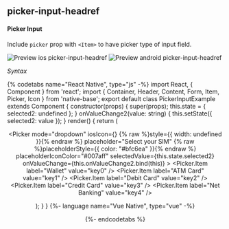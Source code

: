 ## picker-input-headref
#### Picker Input

Include `picker` prop with `<Item>` to have picker type of input field.


![Preview ios picker-input-headref](https://github.com/GeekyAnts/NativeBase-KitchenSink/raw/v2.6.1/screenshots/ios/input-picker.gif)
![Preview android picker-input-headref](https://github.com/GeekyAnts/NativeBase-KitchenSink/raw/v2.6.1/screenshots/android/input-picker.gif)

*Syntax*

{% codetabs name="React Native", type="js" -%}
import React, { Component } from 'react';
import { Container, Header, Content, Form, Item, Picker, Icon } from 'native-base';
export default class PickerInputExample extends Component {
    constructor(props) {
    super(props);
    this.state = {
      selected2: undefined
    };
  }
  onValueChange2(value: string) {
    this.setState({
      selected2: value
    });
  }
  render() {
    return (
      <Container>
        <Header />
        <Content>
          <Form>
            <Item picker>
              <Picker
                mode="dropdown"
                iosIcon={<Icon name="arrow-down" />}
                {% raw %}style={{ width: undefined }}{% endraw %}
                placeholder="Select your SIM"
                {% raw %}placeholderStyle={{ color: "#bfc6ea" }}{% endraw %}
                placeholderIconColor="#007aff"
                selectedValue={this.state.selected2}
                onValueChange={this.onValueChange2.bind(this)}
              >
                <Picker.Item label="Wallet" value="key0" />
                <Picker.Item label="ATM Card" value="key1" />
                <Picker.Item label="Debit Card" value="key2" />
                <Picker.Item label="Credit Card" value="key3" />
                <Picker.Item label="Net Banking" value="key4" />
              </Picker>
            </Item>
          </Form>
        </Content>
      </Container>
    );
  }
}
{%- language name="Vue Native", type="vue" -%}
<template>
  <nb-container>
    <nb-header />
    <nb-content>
      <nb-form>
        <nb-item picker>
          <nb-picker
            mode="dropdown"
            :iosIcon="getIosIcon()"
            :style="{ width: 350 }"
            placeholder="Select your SIM"
            placeholderStyle="{ color: '#bfc6ea' }"
            placeholderIconColor="#007aff"
            :selectedValue="selected"
            :onValueChange="onValueChange"
          >
            <item label="Wallet" value="key0" />
            <item label="ATM Card" value="key1" />
            <item label="Debit Card" value="key2" />
            <item label="Credit Card" value="key3" />
            <item label="Net Banking" value="key4" />
          </nb-picker>
        </nb-item>
      </nb-form>
    </nb-content>
  </nb-container>
</template>
<script>
import React from "react";
import { Picker, Icon } from "native-base";
export default {
  components: { Item: Picker.Item },
  data: function() {
    return {
      selected: ""
    };
  },
  methods: {
    onValueChange: function(value) {
      this.selected = value;
    },
    getIosIcon: function() {
      return <Icon name="ios-arrow-down-outline" />;
    }
  }
};
</script>
{%- endcodetabs %}
<br />
